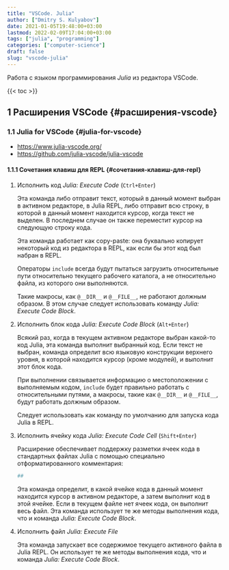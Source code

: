 ```yaml
---
title: "VSCode. Julia"
author: ["Dmitry S. Kulyabov"]
date: 2021-01-05T19:48:00+03:00
lastmod: 2022-02-09T17:04:00+03:00
tags: ["julia", "programming"]
categories: ["computer-science"]
draft: false
slug: "vscode-julia"
---
```


Работа с языком программирования _Julia_ из редактора VSCode.

<!--more-->

{{< toc >}}


## <span class="section-num">1</span> Расширения VSCode {#расширения-vscode}


### <span class="section-num">1.1</span> Julia for VSCode {#julia-for-vscode}

-   <https://www.julia-vscode.org/>
-   <https://github.com/julia-vscode/julia-vscode>


#### <span class="section-num">1.1.1</span> Сочетания клавиш для REPL {#сочетания-клавиш-для-repl}

<!--list-separator-->

1.  Исполнить код _Julia: Execute Code_ (`Ctrl+Enter`)

    Эта команда либо отправит текст, который в данный момент выбран в
    активном редакторе, в Julia REPL, либо отправит всю строку, в которой
    в данный момент находится курсор, когда текст не выделен. В последнем
    случае он также переместит курсор на следующую строку кода.

    Эта команда работает как copy-paste: она буквально
    копирует некоторый код из редактора в REPL, как если бы этот код был
    набран в REPL.

    Операторы `include` всегда будут пытаться
    загрузить относительные пути относительно текущего рабочего каталога,
    а не относительно файла, из которого они выполняются.

    Такие макросы,
    как `@__DIR__` и `@__FILE__`, не работают должным образом. В этом случае следует
    использовать команду _Julia: Execute Code Block_.

<!--list-separator-->

2.  Исполнить блок кода _Julia: Execute Code Block_ (`Alt+Enter`)

    Всякий раз, когда в текущем активном редакторе выбран какой-то код
    Julia, эта команда выполнит выбранный код. Если текст не выбран,
    команда определит всю языковую конструкции верхнего уровня, в
    которой находится курсор (кроме модулей), и выполнит этот блок
    кода.

    При выполнении связывается информацию о местоположении с выполняемым кодом,
    `include` будет правильно работать с относительными путями, а макросы,
    такие как `@__DIR__` и `@__FILE__`, будут работать должным образом.

    Следует использовать как команду по умолчанию для
    запуска кода Julia в REPL.

<!--list-separator-->

3.  Исполнить ячейку кода _Julia: Execute Code Cell_ (`Shift+Enter`)

    Расширение обеспечивает поддержку разметки ячеек кода в стандартных
    файлах Julia с помощью специально отформатированного комментария:

    ```julia
    ##
    ```

    Эта команда определит, в какой ячейке кода в данный момент
    находится курсор в активном редакторе, а затем выполнит код в этой
    ячейке. Если в текущем файле нет ячеек кода, он выполнит весь
    файл. Эта команда использует те же методы выполнения кода, что и
    команда _Julia: Execute Code Block_.

<!--list-separator-->

4.  Исполнить файл _Julia: Execute File_

    Эта команда запускает все содержимое текущего активного файла в Julia
    REPL. Он использует те же методы выполнения кода, что и команда
    _Julia: Execute Code Block_.
